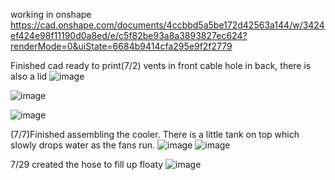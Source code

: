 working in onshape
https://cad.onshape.com/documents/4ccbbd5a5be172d42563a144/w/3424ef424e98f11190d0a8ed/e/c5f82be93a8a3893827ec624?renderMode=0&uiState=6684b9414cfa295e9f2f2779

Finished cad ready to print(7/2)
vents in front
cable hole in back, there is also a lid
![image](https://github.com/APurbiya/A-Purbiya/assets/130509544/a319168e-2b2f-4cf6-8c74-91445789da28)

![image](https://github.com/APurbiya/A-Purbiya/assets/130509544/83bf5620-65ab-4868-9fa3-27b0245bd20f)

![image](https://github.com/APurbiya/A-Purbiya/assets/130509544/b5fe385b-a3b1-4ee1-831b-ab142e5f21e4)


(7/7)Finished assembling the cooler. There is a little tank on top which slowly drops water as the fans run.
![image](https://github.com/APurbiya/A-Purbiya/assets/130509544/e8d4f1a3-de33-4cce-b84a-12ba055c8ad3)
![image](https://github.com/APurbiya/A-Purbiya/assets/130509544/7e3fee48-38b2-45cb-bcdf-d7b8fcd0d86b)


7/29 created the hose to fill up floaty
![image](https://github.com/user-attachments/assets/a5bfe283-a187-451a-9d11-ad444e40864a)
